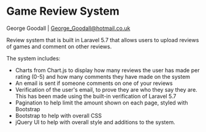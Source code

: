 # Game Review System
George Goodall | George_Goodall@hotmail.co.uk

Review system that is built in Laravel 5.7 that allows users to upload reviews of games and comment on other reviews.

The system includes:
- Charts from Chart.js to display how many reviews the user has made per rating (0-5) and how many comments they have
made on the system
- An email is sent if someone comments on one of your reviews
- Verification of the user's email, to prove they are who they say they are. This has been made using the built-in verification of Laravel 5.7
- Pagination to help limit the amount shown on each page, styled with Bootstrap
- Bootstrap to help with overall CSS
- jQuery UI to help with overall style and additions to the system.

